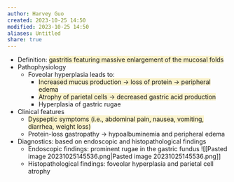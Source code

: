 ```yaml
---
author: Harvey Guo
created: 2023-10-25 14:50
modified: 2023-10-25 14:50
aliases: Untitled
share: true
---
```

- Definition: <span style="background:rgba(240, 200, 0, 0.2)">gastritis featuring massive enlargement of the mucosal folds</span>
- Pathophysiology
	- Foveolar hyperplasia leads to:
		- <span style="background:rgba(240, 200, 0, 0.2)">Increased mucus production → loss of protein → peripheral edema</span>
		- <span style="background:rgba(240, 200, 0, 0.2)">Atrophy of parietal cells → decreased gastric acid production</span>
		- Hyperplasia of gastric rugae
- Clinical features
	- <span style="background:rgba(240, 200, 0, 0.2)">Dyspeptic symptoms (i.e., abdominal pain, nausea, vomiting, diarrhea, weight loss)</span>
	- Protein-loss gastropathy → hypoalbuminemia and peripheral edema
- Diagnostics: based on endoscopic and histopathological findings 
	- Endoscopic findings: prominent rugae in the gastric fundus ![[Pasted image 20231025145536.png|Pasted image 20231025145536.png]]
	- Histopathological findings: foveolar hyperplasia and parietal cell atrophy
